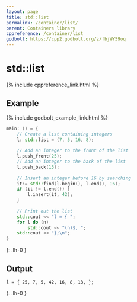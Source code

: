 ```yaml
---
layout: page
title: std::list
permalink: /container/list/
parent: Containers library
cppreference: /container/list
godbolt: https://cpp2.godbolt.org/z/fbjWY59oq
---
```

# std::list

{% include cppreference_link.html %}

## Example

{% include godbolt_example_link.html %}

```cpp
main: () = {
    // Create a list containing integers
    l: std::list = (7, 5, 16, 8);
 
    // Add an integer to the front of the list
    l.push_front(25);
    // Add an integer to the back of the list
    l.push_back(13);
 
    // Insert an integer before 16 by searching
    it:= std::find(l.begin(), l.end(), 16);
    if (it != l.end()) {
        l.insert(it, 42);
    }
 
    // Print out the list
    std::cout << "l = { ";
    for l do (n)
        std::cout << "(n)$, ";
    std::cout << "};\n";
}
```
{: .lh-0 }

## Output

```
l = { 25, 7, 5, 42, 16, 8, 13, };
```
{: .lh-0 }
